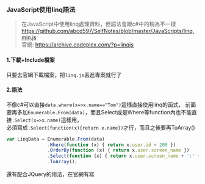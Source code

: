 ### JavaScript使用linq語法

>在JavaScript中使用linq處理資料，但語法會跟c#中的稍為不一樣  
>https://github.com/abcd597/SelfNotes/blob/master/JavaScripts/linq.min.js  
>官網: https://archive.codeplex.com/?p=linqjs

#### 1.下載+Include檔案
只要去官網下載檔案，把`linq.js`丟進專案就行了

#### 2.語法
不像c#可以直接`data.where(x=>x.name=="Tom")`這樣直接使用linq的函式，
前面要再多加`Enumerable.From(data)`，而且Select或是Where等function內也不能直接`.Select(x=>x.name)`這樣用，  
必須寫成`.Select(function(x){return x.name})`才行，而且之後要再ToArray()
```javascript
var LinqData = Enumerable.From(data)
               .Where(function (x) { return x.user.id < 200 })
               .OrderBy(function (x) { return x.user.screen_name })
               .Select(function (x) { return x.user.screen_name + ':' + x.text })
               .ToArray();
```
還有配合JQuery的用法，在官網有寫
